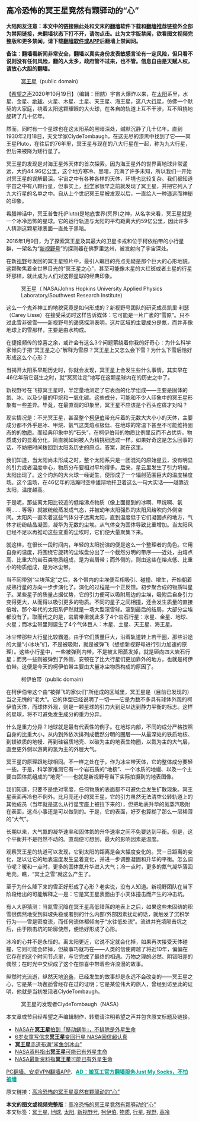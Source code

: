  <h2>高冷恐怖的冥王星竟然有颗驿动的“心”</h2> <p class="notice"><b>大陆网友注意：本文中的链接除此处和文末的<a href="https://github.com/bannedbook/fanqiang" >翻墙</a>软件下载和<a href="https://github.com/killgcd/justmysocks/blob/master/README.md">翻墙推荐</a>链接外全部为禁网链接，未翻墙状态下打不开，请勿点击。此为文字版禁闻，欲看图文视频完整版和更多禁闻，请下载<a href="https://github.com/bannedbook/fanqiang">翻墙软件或APP</a>后翻墙上禁闻网。</p><p>备注：翻墙看新闻非常安全，翻墙以真实身份发表敏感言论有一定风险，但只看不说则没有任何风险，翻的人太多，政府管不过来，也不管。信息自由是天赋人权，请放心大胆的翻墙。</b></p>  <div class="entry"> <figure><figcaption><a href="https://www.bannedbook.org/bnews/tag/%e5%86%a5%e7%8e%8b%e6%98%9f/" class="st_tag internal_tag" rel="tag" title="标签 冥王星 下的日志">冥王星</a>（public domain)</figcaption></figure> <p>【<span class='wp_keywordlink_affiliate'><a href="https://www.soundofhope.org" title="希望之声" target="_blank">希望之声</a></span>2020年10月19日】（编辑：田喆）宇宙大爆炸以来，在<a href="https://www.bannedbook.org/bnews/tag/%e5%a4%aa%e9%98%b3/" class="st_tag internal_tag" rel="tag" title="标签 太阳 下的日志">太阳</a>系里，水星、金星、<a href="https://www.bannedbook.org/bnews/tag/%e5%9c%b0%e7%90%83/" class="st_tag internal_tag" rel="tag" title="标签 地球 下的日志">地球</a>、火星、木星、土星、天王星、海王星，这八大<a href="https://www.bannedbook.org/bnews/tag/%E8%A1%8C%E6%98%9F/" class="st_tag internal_tag" rel="tag" title="标签 行星 下的日志">行星</a>，仿佛一个默契的大家庭，绕着太阳这颗耀眼的大火球，在各自的轨道上互不干涉，互不阻挠地旋转了几十亿年。</p> <p>然而，同时有一个星球也在这太阳系的黑暗深处，缄默沉静了几十亿年。直到1930年2月18日，天文学家ClydeTombaugh，在这无尽的漆黑中找到了它——冥王星Pluto，在往后的76年里，冥王星与现在的八大行星在一起，称为九大行星，但后来被降为矮行星了。</p> <p>冥王星的发现是对海王星外天体的首次探索。因为海王星外的世界离地球非常遥远，大约44.96亿公里，这个地方寒冷、黑暗，充满了许多未知，所以我们一开始对冥王星的误解最深。宇宙之中有各种各样的天体，环境也比较复杂。我们都知道宇宙之中有八颗行星，但事实上，<span class='wp_keywordlink'><a href="https://www.bannedbook.org/forum11/topic309.html" title="禁片：“科学”的棍子" target="_blank">科学</a></span>家很早之前就发现了冥王星，并把它列入了九大行星的名单之中。自从上个世纪冥王星被发现以后，一直给人一种遥远而神秘的印象。</p> <p>希腊神话中，冥王普鲁托(Pluto)是地底世界(冥界)之神，从名字来看，冥王星就是一个冰冷恐怖的星球。它的运行轨道与太阳的平均距离大约59亿公里，因此许多人猜测这颗星球表面一直处于黑暗。</p> <p>2016年1月9日，为了探索冥王星及其最大的卫星卡戎和位于柯依柏带的小行星群，一架名为“<a href="https://www.bannedbook.org/bnews/tag/%E6%96%B0%E8%A7%86%E9%87%8E%E5%8F%B7/" class="st_tag internal_tag" rel="tag" title="标签 新视野号 下的日志">新视野号</a>”的探测器在佛罗里达州，被发射向了宇宙深处。</p> <p>在新<a href="https://www.bannedbook.org/bnews/tag/%E8%A7%86%E9%87%8E/" class="st_tag internal_tag" rel="tag" title="标签 视野 下的日志">视野</a>号发回的冥王星照片中，最引人瞩目的亮点无疑是那个巨大的心形地貌。这颗聚焦着全世界目光的“冥王星之心”，甚至可能像木星的大红斑或者土星的行星环那样，就此成为人们对这颗星球的经典印象。</p> <figure><figcaption>冥王星（ NASA/Johns Hopkins University Applied Physics Laboratory/Southwest Research Institute)</figcaption></figure> <p>这么一个鬼斧神工的地貌究竟是如何形成的？新视野号团队的研究成员凯里·利瑟（Carey Lisse）在接受采访时这样告诉媒体：它可能是一片广袤的“雪原”。只不过此雪非彼雪——新视野号的遥感探测表明，这片区域的主要成分是氮，而并非像地球上的雪那样，主要是由水构成。</p>  <p>在捷报频传的惊喜之余，或许会有这么3个问题萦绕着你我的好奇心：为什么科学家倾向于把“冥王星之心”解释为雪原？冥王星上又怎么会下雪？为什么下雪后恰好形成这么个心形？</p> <p>当揭开太阳系早期历史时，你就会发现，冥王星上会发生些什么事情，其实早在46亿年前它诞生之时，就“冥冥注定”地写在这颗星球内在的历史之中了。</p> <p>新视野号在飞掠冥王星时，半定量地测定了它表面的化学组成——主要是固体的氮、冰、以及少量的甲烷和一氧化碳。这些成分，可能和不少人印象中的冥王星形象有一些差异。毕竟，在最直观的印象里，冥王星不应该是个石头疙瘩才对吗？</p> <p>现实情况是：不光冥王星，甚至整个<a href="https://www.bannedbook.org/bnews/tag/%E6%9F%AF%E4%BC%8A%E4%BC%AF/" class="st_tag internal_tag" rel="tag" title="标签 柯伊伯 下的日志">柯伊伯</a>带充斥着的无数大大小小的天体，主要成分都不外乎是冰、甲烷、氨气这类熔点极低、在地球的常温下甚至不可能维持固态的的<a href="https://www.bannedbook.org/bnews/tag/%E7%89%A9%E8%B4%A8/" class="st_tag internal_tag" rel="tag" title="标签 物质 下的日志">物质</a>。而经典印象中的“石头”，在柯伊伯带的物质比例里反而不占优势。物质成分的显着分化，简直就如同被人为精挑细选过一样。如果好奇这是怎么回事的话，不妨把时间拨回到太阳系历史的原点。答案，就在这里。</p> <p>我们知道，当太阳尚未形成之时，整个太阳系只是一团混沌的原始星云，没有明显的引力或者温度中心，物质分布要相对平均得多。后来，星云里发生了引力坍缩，太阳出现了。这个灼热的大火球一经诞生，便形成了一个辐射范围巨大的温度梯度场。这个温场，在46亿年的浩瀚时空中雄辩地扞卫着这么一句大实话——越靠近太阳，温度越高。</p> <p>于是呢，那些离太阳比较近的低熔沸点物质（像上面提到的冰啊、甲烷啊、氨啊…… 等等）就被统统蒸发成气态，并被幼年太阳强烈的太阳风给吹向外侧空间。太阳风一直吹着这些气体分子远离太阳，直到温度低于它们凝固点的地方，气体才纷纷结晶凝固，凝华为无数的尘埃。从气体变为固体导致比重增加。当太阳风已经不足以再推动这些变重的尘埃时，它们便大量聚集下来。</p> <p>就这样，在很长一段时间内，年轻的太阳扮演的便是这么一个整理者的角色。它用自身的温度，将围绕它旋转的尘埃盘分出了一个截然分明的带序——近处，由熔点高、比重大的岩石类物质组成，是为岩屑带；而外侧的，则由这些在熔点低、比重小的物质组成，是为冰尘带。</p>  <p>当不同带别“尘埃落定”之后，各个带内的尘埃便互相吸引、碰撞、增生，开始朝着成熟行星的方向一步步演化了。演化的过程是一个正反馈。初步聚合成的物质叫星子。某些星子的质量占据优势，它的引力便可以吸附周边的尘埃，吸附后自身引力变得更大，从而得以吸引更多的物质。不同的星子之间相撞，还会发生质量的直接倍增。那个年代的太阳系俨然就是一场大型滚雪球。滚到最后的结局，大部分尘埃都没有了。取而代之的是，岩屑带里就此多了4个岩石行星：水星、金星、地球、火星；而冰尘带里则诞生了4个气体巨人：木星、土星、天王星、海王星。</p> <p>冰尘带那些大行星比较霸道。由于它们质量巨大，沿着轨道转上若干圈，那些沿途的大量“小冰块”们，不是被吸附，就是被弹飞（想想新视野号进行引力加速的原理）。这些小行星中，一些被弹到内带，不是被太阳蒸发掉，就是砸向四大岩石行星；而另一些则被弹到了外侧，安顿在了比大行星们更加靠外的地方，也就是柯伊伯带。这便是今天的柯伊伯带主要由大量冰尘物质构成的原因了。</p> <figure><figcaption>柯伊伯带（public domain)</figcaption></figure> <p>在柯伊伯带这个由“被弹飞的家伙们”所组成的区域里，冥王星是（目前已发现的）当之无愧的“老大”。它的体型已经说明了一切——它是为数不多具有球体外观的柯伊伯天体，而球体外观，则是一颗星球的引力大到足以达到静力平衡的标志。这样的星球，将不可避免发生成分的重力分异。</p> <p>什么是重力分异？地球就是最有代表性的例子。在地球内部，不同的成分严格按照自身的比重大小，从内到外依次排列成截然分明的圈层——从最深处的铁质地核、到镁铁质的地幔、再到硅铝质地壳、以碳为主的地表生物圈，以氮为主的大气层，直至更外侧以游离的氢为主的外层大气。</p> <p>冥王星的原理跟地球相同。不一样之处在于，作为冰尘带天体，它的整体成分要轻一些。于是，科学家推测它有一个岩石质的“地核”、一个冰质的地幔、以及一个主要由固体氮组成的“地壳”——也就是新视野号当下实际拍摄到的地表图像。</p> <p>我们知道，只要不是绝对零度，任何物质的表面都不可避免会发生扩散现象。冥王星表面再冷也不例外。比月亮还小的冥王星，它的引力虽然无法清空公转轨道上的其他成员（当年就是这么从行星宝座上被拉下来的），但把地表升华的氮蒸汽吸附在表面，这点小事还是可以做到的。于是，它的表面，好歹也算糊了那么一层稀薄的“大气”。</p> <p>长期以来，大气氮的凝华速率和固体氮的升华速率之间不免要达到平衡。但是，这个平衡并不是岿然不动的。直观便可想到，最大的影响因素是温度。</p>  <p>观察冥王星的轨道可以发现，它到太阳的距离是会大幅度变化的。冥－日距离的变化，足以让它的地表温度发生显着变化，并进一步调整凝固和升华的平衡。怎么调节呢？暖和一点时，更多的固体氮升华进入大气；冷一点时，更多的氮气凝华落回地壳。瞧，“冥土之雪”就这么产生了。</p> <p>至于为什么降下来的雪正好形成了心形？老实说，没有人知道。新视野团队在当下阶段给出的可能解释之一是：它是冥王星表面由于小天体撞击而产生的冲击坑。</p> <p>有人大胆猜测：当氮雪沉降在冥王星高低错落的地表上之后，如果这些未固结的积雪很偶然地受到斜坡失稳或者别的什么内部/外部因素扰动的话，就触发了沉积学行为——雪是密度流，而任何流体都倾向于“水往低处流”。流进并充填陨击坑之后，由于陨击坑的轮廓使然，便恰好形成了心形。</p> <p>冰冷的心并不是永恒的。离太阳更近，它说不定就会化掉，如果再次接受天体碰撞，它则可能会碎掉，但故事巧就巧在——人类的信使跨越了将近10年，偏偏在它存在的这个时间节点里，与它完成了最终的相遇。万物之理的必然、阴错阳差的偶然；在时光中交织成了这个在惊喜中带着些许浪漫的故事。</p> <p>纵然时光流逝，纵然天地<span class='wp_keywordlink'><a href="https://www.bannedbook.org/forum2/topic1578.html" title="晓剑《沧桑》" target="_blank">沧桑</a></span>，已经发生的故事却是永远不会改变的——冥王星之心，它是某一场邂逅曾经存在过的证明；它是某位伟大的旅人，曾经到访至此的证明，他就是当初发现者ClydeTombaugh。</p> <figure><figcaption>冥王星的发现者ClydeTombaugh（NASA）</figcaption></figure> <p>本文章或节目经希望之声编辑制作，转载请注明希望之声并包含原文标题及链接。</p> <ul class='op-related-articles' title='相关阅读'> <li><a href='https://www.bannedbook.org/bnews/comments/20200518/1330529.html' target='_blank'>NASA在<b>冥王星</b>拍到「移动蜗牛」，不排除是外星生命</a></li> <li><a href='https://www.bannedbook.org/bnews/cnnews/20180220/902487.html' target='_blank'>6岁女童写信求<b>冥王星</b>变回行星 NASA回信超认真</a></li> <li><a href='https://www.bannedbook.org/bnews/aomi/earth/20171003/836195.html' target='_blank'><b>冥王星</b>赤道布满“鲨鱼剑冰山”</a></li> <li><a href='https://www.bannedbook.org/bnews/cnnews/20170313/729656.html' target='_blank'>NASA资料指出<b>冥王星</b>可能已有外星生命</a></li> <li><a href='https://www.bannedbook.org/bnews/topimagenews/20170307/724081.html' target='_blank'>NASA最新资料指<b>冥王星</b>可能已有外星生命</a></li> </ul> <p class="texttj"> <a href="https://github.com/bannedbook/fanqiang/wiki/%E7%A6%81%E9%97%BB%E7%BD%91%E5%AE%89%E5%8D%93%E7%BF%BB%E5%A2%99%E6%96%B0%E9%97%BBAPP" target="_blank">PC翻墙、安卓VPN翻墙APP</a>、<span onclick="window.open('https://github.com/killgcd/justmysocks/blob/master/README.md')" style="font-weight:bold;color:#00A191;cursor:pointer;text-decoration:underline;outline:none">AD：搬瓦工官方翻墙服务Just My Socks，不怕被墙</span></p><p>原文链接：<a class="src_link"  href="https://www.soundofhope.org/post/433765" target="_blank">高冷恐怖的冥王星竟然有颗驿动的“心”</a></p> <a name='sharetosocial'></a>       <div><b>本文的图文或视频完整版</b>：<a href='https://www.bannedbook.org/bnews/comments/20201020/1416800.html'>高冷恐怖的冥王星竟然有颗驿动的“心”</a></div>  </div><!--END ENTRY--> <div class="postfooter"> <div>本文标签：<a href="https://www.bannedbook.org/bnews/tag/%e5%86%a5%e7%8e%8b%e6%98%9f/" rel="tag">冥王星</a>, <a href="https://www.bannedbook.org/bnews/tag/%e5%9c%b0%e7%90%83/" rel="tag">地球</a>, <a href="https://www.bannedbook.org/bnews/tag/%e5%a4%aa%e9%98%b3/" rel="tag">太阳</a>, <a href="https://www.bannedbook.org/bnews/tag/%E6%96%B0%E8%A7%86%E9%87%8E%E5%8F%B7/" rel="tag">新视野号</a>, <a href="https://www.bannedbook.org/bnews/tag/%E6%9F%AF%E4%BC%8A%E4%BC%AF/" rel="tag">柯伊伯</a>, <a href="https://www.bannedbook.org/bnews/tag/%E7%89%A9%E8%B4%A8/" rel="tag">物质</a>, <a href="https://www.bannedbook.org/bnews/tag/%E8%A1%8C%E6%98%9F/" rel="tag">行星</a>, <a href="https://www.bannedbook.org/bnews/tag/%E8%A7%86%E9%87%8E/" rel="tag">视野</a>, <a href="https://www.bannedbook.org/bnews/tag/%E9%AB%98%E5%86%B7/" rel="tag">高冷</a></div>  </div><!--END POSTFOOTER--> 